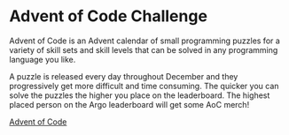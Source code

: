 # Advent of Code Challenge

Advent of Code is an Advent calendar of small programming puzzles for a variety of skill sets and skill levels that can be solved in any programming language you like.

A puzzle is released every day throughout December and they progressively get more difficult and time consuming. The quicker you can solve the puzzles the higher you place on the leaderboard. The highest placed person on the Argo leaderboard will get some AoC merch!

[Advent of Code](https://adventofcode.com)
